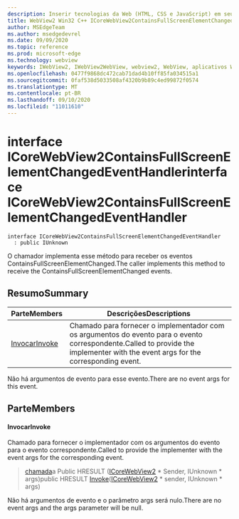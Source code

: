```yaml
---
description: Inserir tecnologias da Web (HTML, CSS e JavaScript) em seus aplicativos nativos com o controle WebView2 do Microsoft Edge
title: WebView2 Win32 C++ ICoreWebView2ContainsFullScreenElementChangedEventHandler
author: MSEdgeTeam
ms.author: msedgedevrel
ms.date: 09/09/2020
ms.topic: reference
ms.prod: microsoft-edge
ms.technology: webview
keywords: IWebView2, IWebView2WebView, webview2, WebView, aplicativos Win32, Win32, Edge, ICoreWebView2, ICoreWebView2Controller, controle do navegador, HTML Edge, ICoreWebView2ContainsFullScreenElementChangedEventHandler
ms.openlocfilehash: 0477f9868dc472cab71dad4b10ff85fa034515a1
ms.sourcegitcommit: 0faf538d5033508af4320b9b89c4ed99872f0574
ms.translationtype: MT
ms.contentlocale: pt-BR
ms.lasthandoff: 09/10/2020
ms.locfileid: "11011610"
---
```

# <span data-ttu-id="96c57-104">interface ICoreWebView2ContainsFullScreenElementChangedEventHandler</span><span class="sxs-lookup"><span data-stu-id="96c57-104">interface ICoreWebView2ContainsFullScreenElementChangedEventHandler</span></span> 

```
interface ICoreWebView2ContainsFullScreenElementChangedEventHandler
  : public IUnknown
```

<span data-ttu-id="96c57-105">O chamador implementa esse método para receber os eventos ContainsFullScreenElementChanged.</span><span class="sxs-lookup"><span data-stu-id="96c57-105">The caller implements this method to receive the ContainsFullScreenElementChanged events.</span></span>

## <span data-ttu-id="96c57-106">Resumo</span><span class="sxs-lookup"><span data-stu-id="96c57-106">Summary</span></span>

 <span data-ttu-id="96c57-107">Parte</span><span class="sxs-lookup"><span data-stu-id="96c57-107">Members</span></span>                        | <span data-ttu-id="96c57-108">Descrições</span><span class="sxs-lookup"><span data-stu-id="96c57-108">Descriptions</span></span>
--------------------------------|---------------------------------------------
[<span data-ttu-id="96c57-109">Invocar</span><span class="sxs-lookup"><span data-stu-id="96c57-109">Invoke</span></span>](#invoke) | <span data-ttu-id="96c57-110">Chamado para fornecer o implementador com os argumentos do evento para o evento correspondente.</span><span class="sxs-lookup"><span data-stu-id="96c57-110">Called to provide the implementer with the event args for the corresponding event.</span></span>

<span data-ttu-id="96c57-111">Não há argumentos de evento para esse evento.</span><span class="sxs-lookup"><span data-stu-id="96c57-111">There are no event args for this event.</span></span>

## <span data-ttu-id="96c57-112">Parte</span><span class="sxs-lookup"><span data-stu-id="96c57-112">Members</span></span>

#### <span data-ttu-id="96c57-113">Invocar</span><span class="sxs-lookup"><span data-stu-id="96c57-113">Invoke</span></span> 

<span data-ttu-id="96c57-114">Chamado para fornecer o implementador com os argumentos do evento para o evento correspondente.</span><span class="sxs-lookup"><span data-stu-id="96c57-114">Called to provide the implementer with the event args for the corresponding event.</span></span>

> <span data-ttu-id="96c57-115">[chamada](#invoke)a Public HRESULT ([ICoreWebView2](icorewebview2.md) \* Sender, IUnknown \* args)</span><span class="sxs-lookup"><span data-stu-id="96c57-115">public HRESULT [Invoke](#invoke)([ICoreWebView2](icorewebview2.md) \* sender, IUnknown \* args)</span></span>

<span data-ttu-id="96c57-116">Não há argumentos de evento e o parâmetro args será nulo.</span><span class="sxs-lookup"><span data-stu-id="96c57-116">There are no event args and the args parameter will be null.</span></span>


